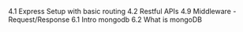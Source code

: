 4.1 Express Setup with basic routing
4.2 Restful APIs
4.9 Middleware - Request/Response
6.1 Intro mongodb
6.2 What is mongoDB

